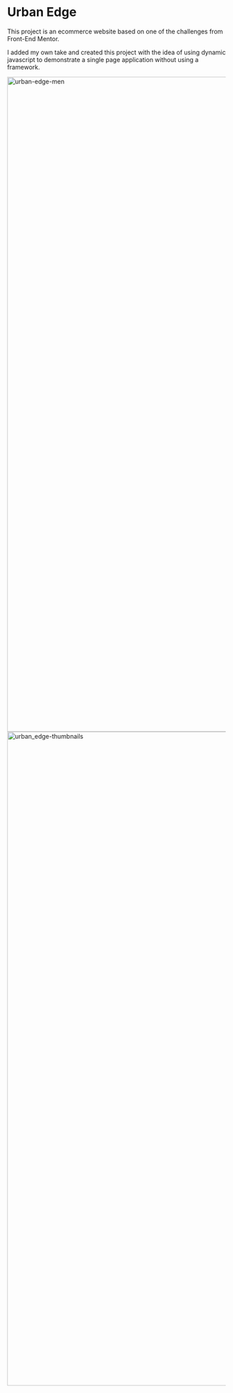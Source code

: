 <h1>Urban Edge</h1>


This project is an ecommerce website based on one of the challenges from Front-End Mentor. 


I added my own take and created this project with the idea of using dynamic javascript to demonstrate a single page application without using a framework.


<img width="1505" alt="urban-edge-men" src="https://github.com/user-attachments/assets/151118e7-0bd0-479a-9c0a-caee443abd75">

<img width="1503" alt="urban_edge-thumbnails" src="https://github.com/user-attachments/assets/2e022b0f-7eec-4e4d-b812-c12a56df6f9e">



